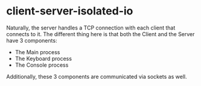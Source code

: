 # client-server-isolated-io


Naturally, the server handles a TCP connection with each client that connects to it.
The different thing here is that both the Client and the Server have 3 components:
- The Main process
- The Keyboard process
- The Console process

Additionally, these 3 components are communicated via sockets as well.

